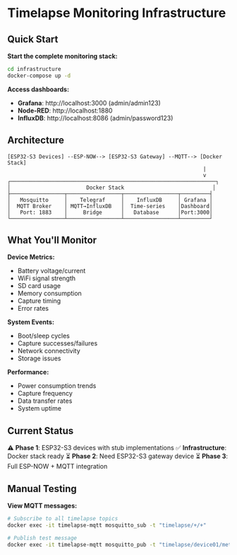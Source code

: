 # Timelapse Monitoring Infrastructure

## Quick Start

**Start the complete monitoring stack:**
```bash
cd infrastructure
docker-compose up -d
```

**Access dashboards:**
- **Grafana**: http://localhost:3000 (admin/admin123)
- **Node-RED**: http://localhost:1880
- **InfluxDB**: http://localhost:8086 (admin/password123)

## Architecture

```
[ESP32-S3 Devices] --ESP-NOW--> [ESP32-S3 Gateway] --MQTT--> [Docker Stack]
                                                              |
                                                              v
┌─────────────────────────────────────────────────────────────────┐
│                        Docker Stack                            │
├─────────────────┬─────────────────┬─────────────────┬─────────┤
│   Mosquitto     │    Telegraf     │    InfluxDB     │ Grafana │
│  MQTT Broker    │ MQTT→InfluxDB   │  Time-series    │Dashboard│
│   Port: 1883    │     Bridge      │   Database      │Port:3000│
└─────────────────┴─────────────────┴─────────────────┴─────────┘
```

## What You'll Monitor

**Device Metrics:**
- Battery voltage/current
- WiFi signal strength
- SD card usage
- Memory consumption
- Capture timing
- Error rates

**System Events:**
- Boot/sleep cycles
- Capture successes/failures
- Network connectivity
- Storage issues

**Performance:**
- Power consumption trends
- Capture frequency
- Data transfer rates
- System uptime

## Current Status

⚠️ **Phase 1**: ESP32-S3 devices with stub implementations
✅ **Infrastructure**: Docker stack ready
⏳ **Phase 2**: Need ESP32-S3 gateway device
⏳ **Phase 3**: Full ESP-NOW + MQTT integration

## Manual Testing

**View MQTT messages:**
```bash
# Subscribe to all timelapse topics
docker exec -it timelapse-mqtt mosquitto_sub -t "timelapse/+/+"

# Publish test message
docker exec -it timelapse-mqtt mosquitto_pub -t "timelapse/device01/metrics" -m '{"battery_mv":3800,"temp_c":24.5}'
```
